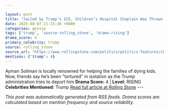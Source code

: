 ```yaml
---

layout: post
title: "Jailed by Trump’s ICE, Children’s Hospital Chaplain Was Thrown Into ‘Solitary’"
date: 2025-08-07 21:15:36 +0000
categories: gossip
tags: ['trump', 'source-rolling_stone', 'drama-rising']
drama_score: 4
primary_celebrity: trump
source: rolling_stone
source_url: "https://www.rollingstone.com/politics/politics-features/childrens-hosptial-chaplain-isolation-ice-deport-1235403224/"
mentions: {'trump': 4}
---
```


Ayman Soliman is locally renowned for helping the families of dying kids. Now, friends say he’s been "tortured" in isolation as the Trump administration tries to deport him **Drama Score:** 4 | **Level:** RISING **Celebrities Mentioned:** Trump [Read full article at Rolling Stone](https://www.rollingstone.com/politics/politics-features/childrens-hosptial-chaplain-isolation-ice-deport-1235403224/) --- 

*This post was automatically generated from RSS feeds. Drama scores are calculated based on mention frequency and source reliability.*